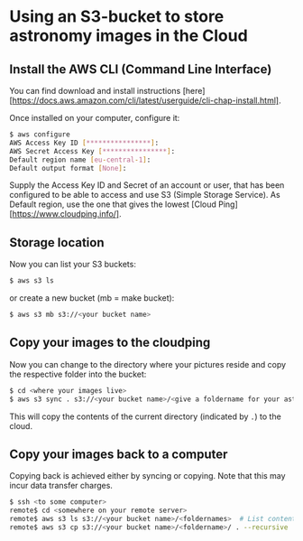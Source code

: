 
# Using an S3-bucket to store astronomy images in the Cloud

## Install the AWS CLI (Command Line Interface)

You can find download and install instructions [here][https://docs.aws.amazon.com/cli/latest/userguide/cli-chap-install.html].

Once installed on your computer, configure it: 

```bash
$ aws configure
AWS Access Key ID [****************]:
AWS Secret Access Key [****************]:
Default region name [eu-central-1]:
Default output format [None]:
```

Supply the Access Key ID and Secret of an account or user, that has been configured to be able to access 
and use S3 (Simple Storage Service). As Default region, use the one that gives 
the lowest [Cloud Ping][https://www.cloudping.info/]. 

## Storage location
Now you can list your S3 buckets: 

```bash
$ aws s3 ls
```

or create a new bucket (mb = make bucket):

```bash
$ aws s3 mb s3://<your bucket name>
```

## Copy your images to the cloudping

Now you can change to the directory where your pictures reside and copy the respective folder into the bucket:

```bash
$ cd <where your images live>
$ aws s3 sync . s3://<your bucket name>/<give a foldername for your astropic>
```

This will copy the contents of the current directory (indicated by `.`) to the cloud. 

## Copy your images back to a computer

Copying back is achieved either by syncing or copying. Note that this may incur data transfer charges.

```bash
$ ssh <to some computer>
remote$ cd <somewhere on your remote server> 
remote$ aws s3 ls s3://<your bucket name>/<foldernames>  # List contents
remote$ aws s3 cp s3://<your bucket name>/<foldername>/ . --recursive
```

